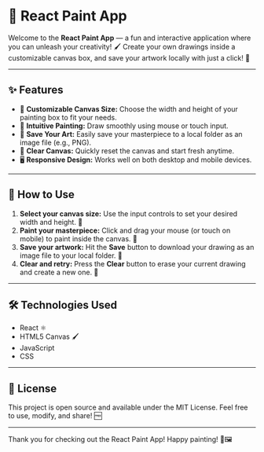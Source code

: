 # 🎨 React Paint App

Welcome to the **React Paint App** — a fun and interactive application where you can unleash your creativity! 🖌️ Create your own drawings inside a customizable canvas box, and save your artwork locally with just a click! 💾

---

## ✨ Features

- 📏 **Customizable Canvas Size:** Choose the width and height of your painting box to fit your needs.  
- 🎨 **Intuitive Painting:** Draw smoothly using mouse or touch input.  
- 💾 **Save Your Art:** Easily save your masterpiece to a local folder as an image file (e.g., PNG).  
- 🧹 **Clear Canvas:** Quickly reset the canvas and start fresh anytime.  
- 🖥️ **Responsive Design:** Works well on both desktop and mobile devices.

---

## 🎯 How to Use

1. **Select your canvas size:** Use the input controls to set your desired width and height. 📐  
2. **Paint your masterpiece:** Click and drag your mouse (or touch on mobile) to paint inside the canvas. 🎨  
3. **Save your artwork:** Hit the **Save** button to download your drawing as an image file to your local folder. 💾  
4. **Clear and retry:** Press the **Clear** button to erase your current drawing and create a new one. 🧹

---

## 🛠️ Technologies Used

- React ⚛️  
- HTML5 Canvas 🖌️  
- JavaScript  
- CSS  

---

## 📄 License

This project is open source and available under the MIT License. Feel free to use, modify, and share! 🆓

---

Thank you for checking out the React Paint App! Happy painting! 🎉🖼️
